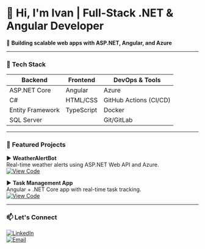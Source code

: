 # 👋 Hi, I'm Ivan | Full-Stack .NET & Angular Developer  

🚀 **Building scalable web apps with ASP.NET, Angular, and Azure**  

---

### 🔧 **Tech Stack**  
| **Backend**       | **Frontend**   | **DevOps & Tools**  |  
|-------------------|---------------|---------------------|  
| ASP.NET Core      | Angular       | Azure               |  
| C#                | HTML/CSS      | GitHub Actions (CI/CD)|  
| Entity Framework  | TypeScript    | Docker              |  
| SQL Server        |               | Git/GitLab          |  

---

### 🌟 **Featured Projects**  
▶ **WeatherAlertBot**  
Real-time weather alerts using ASP.NET Web API and Azure.  
[![View Code](https://img.shields.io/badge/Code-WeatherAlertBot-blue)](https://github.com/yourusername/WeatherAlertBot)  

▶ **Task Management App**  
Angular + .NET Core app with real-time task tracking.  
[![View Code](https://img.shields.io/badge/Code-TaskApp-green)](https://github.com/yourusername/TaskApp)  


---

### 📫 **Let's Connect**  
[![LinkedIn](https://img.shields.io/badge/LinkedIn-Ivan_S.-0077B5?logo=linkedin)](https://linkedin.com/in/ivan-semenets-23b8372b4/)  
[![Email](https://img.shields.io/badge/Email-ivan@example.com-D14836?logo=gmail)](mailto:ivan.g.sem@gmail.com)  

